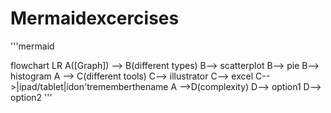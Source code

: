 # Mermaidexcercises
 '''mermaid
 
 flowchart LR
    A([Graph]) --> B(different types)
    B--> scatterplot
    B--> pie 
    B--> histogram
    A --> C(different tools)
    C--> illustrator
    C--> excel
    C-->|ipad/tablet|idon'trememberthename
    A -->D(complexity)
    D--> option1
    D--> option2
'''
